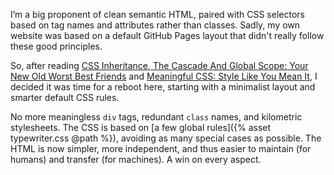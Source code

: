 ---
---

I’m a big proponent of clean semantic HTML, paired with CSS selectors based on tag names and attributes rather than classes. Sadly, my own website was based on a default GitHub Pages layout that didn't really follow these good principles.

So, after reading [CSS Inheritance, The Cascade And Global Scope: Your New Old Worst Best Friends](https://www.smashingmagazine.com/2016/11/css-inheritance-cascade-global-scope-new-old-worst-best-friends/) and [Meaningful CSS: Style Like You Mean It](http://alistapart.com/article/meaningful-css-style-like-you-mean-it/), I decided it was time for a reboot here, starting with a minimalist layout and smarter default CSS rules.

No more meaningless `div` tags, redundant `class` names, and kilometric stylesheets. The CSS is based on [a few global rules]({% asset typewriter.css @path %}), avoiding as many special cases as possible. The HTML is now simpler, more independent, and thus easier to maintain (for humans) and transfer (for machines). A win on every aspect.